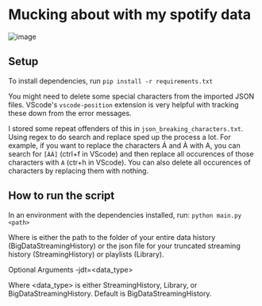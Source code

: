 # Mucking about with my spotify data

![image](https://user-images.githubusercontent.com/496532/164379803-5b0bc9f9-b1dc-4e7f-a828-ffd0de96571a.png)

## Setup
To install dependencies, run `pip install -r requirements.txt`

You might need to delete some special characters from the imported JSON files. VScode's `vscode-position` extension is very helpful with tracking these down from the error messages.

I stored some repeat offenders of this in `json_breaking_characters.txt`. Using regex to do search and replace sped up the process a lot. For example, if you want to replace the characters Á and À with A, you can search for `[ÁÀ]` (ctrl+f in VScode) and then replace all occurences of those characters with `A` (ctr+h in VScode). You can also delete all occurences of characters by replacing them with nothing.

## How to run the script

In an environment with the dependencies installed, run:
`python main.py <path>`

Where <path> is either the path to the folder of your entire data history (BigDataStreamingHistory) or the json file for your truncated streaming history (StreamingHistory) or playlists (Library).
  
Optional Arguments
  -jdt=<data_type>
  
  Where <data_type> is either StreamingHistory, Library, or BigDataStreamingHistory. Default is BigDataStreamingHistory.
